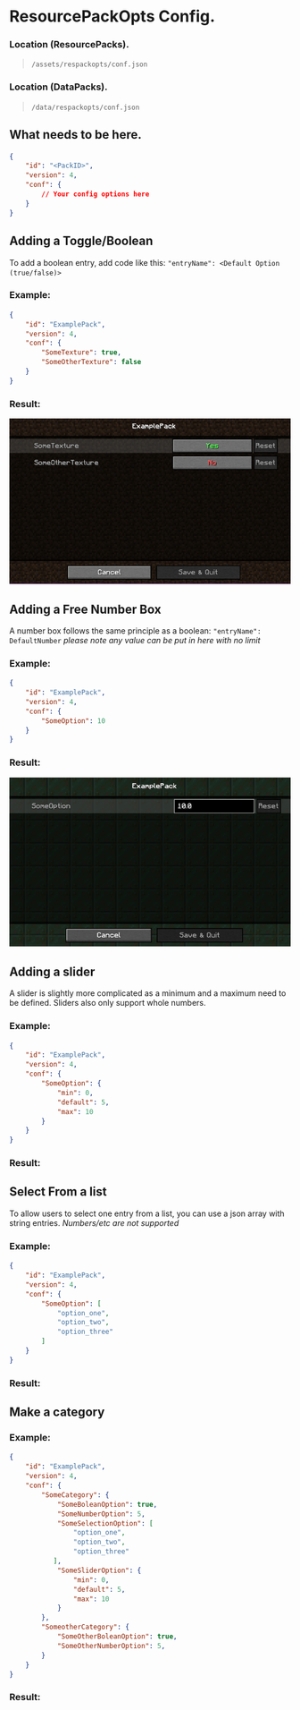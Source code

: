 # ResourcePackOpts Config.

### Location (ResourcePacks).
> `/assets/respackopts/conf.json`

### Location (DataPacks).
> `/data/respackopts/conf.json`

## What needs to be here.
```json
{
    "id": "<PackID>",
    "version": 4,
    "conf": {
        // Your config options here
    }
}
```

## Adding a Toggle/Boolean

To add a boolean entry, add code like this: `"entryName": <Default Option (true/false)>` 

### Example:
```json
{
    "id": "ExamplePack",
    "version": 4,
    "conf": {
        "SomeTexture": true,
        "SomeOtherTexture": false
    }
}
```
### Result:
![configExampleBolean](https://github.com/Network-For-Gamers/resourcepackoptsdocs/blob/main/img/ExamplePackBoolean.PNG?raw=true "ConfigExampleBolean")



## Adding a Free Number Box
A number box follows the same principle as a boolean: `"entryName": DefaultNumber`
*please note any value can be put in here with no limit*

### Example:
```json
{
    "id": "ExamplePack",
    "version": 4,
    "conf": {
        "SomeOption": 10
    }
}
```
### Result:
![configExampleNumber](https://github.com/Network-For-Gamers/resourcepackoptsdocs/blob/main/img/ExamplePackNumber.PNG?raw=true "ConfigExampleNumber")

## Adding a slider
A slider is slightly more complicated as a minimum and a maximum need to be defined. Sliders also only support whole numbers.

### Example:
```json
{
    "id": "ExamplePack",
    "version": 4,
    "conf": {
        "SomeOption": {
            "min": 0,
            "default": 5,
            "max": 10
        }
    }
}
```
### Result:


## Select From a list
To allow users to select one entry from a list, you can use a json array with string entries. *Numbers/etc are not supported*

### Example:
```json
{
    "id": "ExamplePack",
    "version": 4,
    "conf": {
        "SomeOption": [
            "option_one",
            "option_two",
            "option_three"
        ]
    }
}
```
### Result:


## Make a category

### Example:
```json
{
    "id": "ExamplePack",
    "version": 4,
    "conf": {
        "SomeCategory": {
            "SomeBoleanOption": true,
            "SomeNumberOption": 5,
            "SomeSelectionOption": [
                "option_one",
                "option_two",
                "option_three"
           ],
            "SomeSliderOption": {
                "min": 0,
                "default": 5,
                "max": 10
            }
        },
        "SomeotherCategory": {
            "SomeOtherBoleanOption": true,
            "SomeOtherNumberOption": 5,
        }
    }
}
```
### Result:

